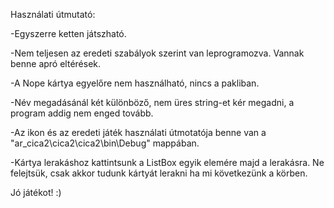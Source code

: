Használati útmutató:

-Egyszerre ketten játszható.

-Nem teljesen az eredeti szabályok szerint van leprogramozva. Vannak benne apró eltérések.

-A Nope kártya egyelőre nem használható, nincs a pakliban.

-Név megadásánál két különböző, nem üres string-et kér megadni, a program addig nem enged tovább.

-Az ikon és az eredeti játék használati útmotatója benne van a "ar_cica2\cica2\cica2\bin\Debug" mappában.

-Kártya lerakáshoz kattintsunk a ListBox egyik elemére majd a lerakásra. Ne felejtsük, csak akkor tudunk kártyát lerakni ha mi következünk a körben.

Jó játékot! :)
